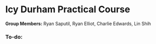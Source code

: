 # Icy Durham Practical Course

**Group Members:** Ryan Saputil, Ryan Elliot, Charlie Edwards, Lin Shih



### To-do:
